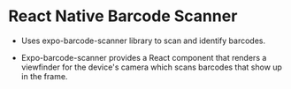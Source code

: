 # React Native Barcode Scanner

- Uses expo-barcode-scanner library to scan and identify barcodes.
 
- Expo-barcode-scanner provides a React component that renders a viewfinder for the device's camera which scans barcodes that show up in the frame.
